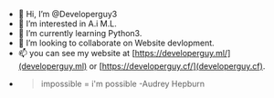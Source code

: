 - 👋 Hi, I’m @Developerguy3
- 👀 I’m interested in A.i M.L.
- 🌱 I’m currently learning Python3.
- 💞️ I’m looking to collaborate on Website devlopment.
- 📫 you can see my website at [https://developerguy.ml/](developerguy.ml) or [https://developerguy.cf/](developerguy.cf).
- > impossible = i'm possible -Audrey Hepburn
